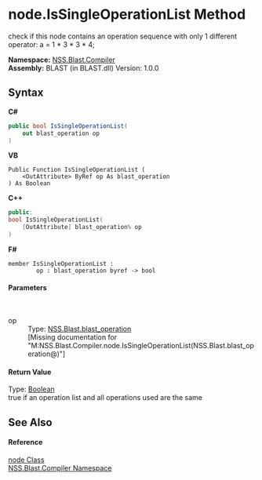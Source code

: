 # node.IsSingleOperationList Method 
 

check if this node contains an operation sequence with only 1 different operator: a = 1 * 3 * 3 * 4;

**Namespace:**&nbsp;<a href="26a25caa-f50b-92ad-f15c-dbb9db1493ae.md">NSS.Blast.Compiler</a><br />**Assembly:**&nbsp;BLAST (in BLAST.dll) Version: 1.0.0

## Syntax

**C#**<br />
``` C#
public bool IsSingleOperationList(
	out blast_operation op
)
```

**VB**<br />
``` VB
Public Function IsSingleOperationList ( 
	<OutAttribute> ByRef op As blast_operation
) As Boolean
```

**C++**<br />
``` C++
public:
bool IsSingleOperationList(
	[OutAttribute] blast_operation% op
)
```

**F#**<br />
``` F#
member IsSingleOperationList : 
        op : blast_operation byref -> bool 

```


#### Parameters
&nbsp;<dl><dt>op</dt><dd>Type: <a href="545d7548-930f-7c02-0adc-5220144448d3.md">NSS.Blast.blast_operation</a><br />\[Missing <param name="op"/> documentation for "M:NSS.Blast.Compiler.node.IsSingleOperationList(NSS.Blast.blast_operation@)"\]</dd></dl>

#### Return Value
Type: <a href="https://docs.microsoft.com/dotnet/api/system.boolean" target="_blank" rel="noopener noreferrer">Boolean</a><br />true if an operation list and all operations used are the same

## See Also


#### Reference
<a href="7dc9b7e9-64ad-f224-ae1a-4e6639739f56.md">node Class</a><br /><a href="26a25caa-f50b-92ad-f15c-dbb9db1493ae.md">NSS.Blast.Compiler Namespace</a><br />